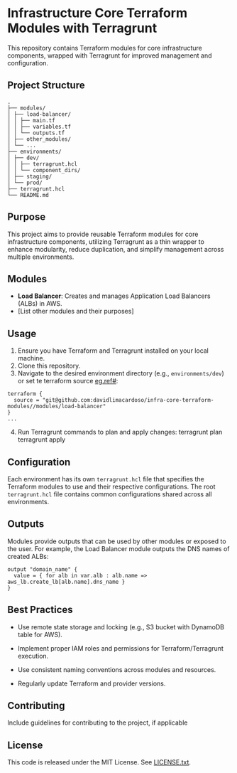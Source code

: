 # Infrastructure Core Terraform Modules with Terragrunt

This repository contains Terraform modules for core infrastructure components, wrapped with Terragrunt for improved management and configuration.

## Project Structure
````
.
├── modules/
│ ├── load-balancer/
│ │ ├── main.tf
│ │ ├── variables.tf
│ │ └── outputs.tf
│ ├── other_modules/
│ └── ...
├── environments/
│ ├── dev/
│ │ ├── terragrunt.hcl
│ │ └── component_dirs/
│ ├── staging/
│ └── prod/
├── terragrunt.hcl
└── README.md
````

## Purpose

This project aims to provide reusable Terraform modules for core infrastructure components, utilizing Terragrunt as a thin wrapper to enhance modularity, reduce duplication, and simplify management across multiple environments.

## Modules

- **Load Balancer**: Creates and manages Application Load Balancers (ALBs) in AWS.
- [List other modules and their purposes]

## Usage

1. Ensure you have Terraform and Terragrunt installed on your local machine.
2. Clone this repository.
3. Navigate to the desired environment directory (e.g., `environments/dev`) or set te terraform source [eg.ref#](https://github.com/davidlimacardoso/infra-core-terragrunt/blob/main/dev/jupter/us-east-1/load-balancer/terragrunt.hcl):
```hcl
terraform {
  source = "git@github.com:davidlimacardoso/infra-core-terraform-modules//modules/load-balancer"
}
...
```
4. Run Terragrunt commands to plan and apply changes:
terragrunt plan
terragrunt apply


## Configuration

Each environment has its own `terragrunt.hcl` file that specifies the Terraform modules to use and their respective configurations. The root `terragrunt.hcl` file contains common configurations shared across all environments.

## Outputs

Modules provide outputs that can be used by other modules or exposed to the user. For example, the Load Balancer module outputs the DNS names of created ALBs:

```hcl
output "domain_name" {
  value = { for alb in var.alb : alb.name => aws_lb.create_lb[alb.name].dns_name }
}
```
## Best Practices
- Use remote state storage and locking (e.g., S3 bucket with DynamoDB table for AWS).

- Implement proper IAM roles and permissions for Terraform/Terragrunt execution.

- Use consistent naming conventions across modules and resources.

- Regularly update Terraform and provider versions.

##  Contributing
Include guidelines for contributing to the project, if applicable

## License

This code is released under the MIT License. See [LICENSE.txt](LICENSE.txt).